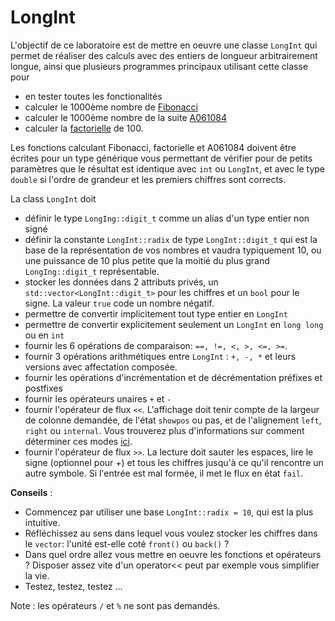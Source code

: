 # LongInt

L'objectif de ce laboratoire est de mettre en oeuvre une classe `LongInt`
qui permet de réaliser des calculs avec des entiers de longueur arbitrairement longue,
ainsi que plusieurs programmes principaux utilisant cette classe pour

- en tester toutes les fonctionalités
- calculer le 1000ème nombre de [Fibonacci](https://fr.wikipedia.org/wiki/Suite_de_Fibonacci)
- calculer le 1000ème nombre de la suite [A061084](https://oeis.org/A061084)
- calculer la [factorielle](https://fr.wikipedia.org/wiki/Factorielle) de 100.

Les fonctions calculant Fibonacci, factorielle et A061084 doivent être écrites
pour un type générique vous permettant de vérifier pour de
petits paramètres que le résultat est identique avec `int` ou `LongInt`, et
avec le type `double` si l'ordre de grandeur et les premiers chiffres sont
corrects.

La class `LongInt` doit
- définir le type `LongIng::digit_t` comme un alias d'un type entier non signé
- définir la constante `LongInt::radix` de type `LongInt::digit_t` qui est la base de la représentation de vos nombres et vaudra typiquement 10, ou une puissance de 10 plus petite que la moitié du plus grand `LongIng::digit_t` représentable.
- stocker les données dans 2 attributs privés, un `std::vector<LongInt::digit_t>` pour les chiffres et un `bool` pour le signe. La valeur `true` code un nombre négatif.
- permettre de convertir implicitement tout type entier en `LongInt`
- permettre de convertir explicitement seulement un `LongInt` en `long long` ou en `int`
- fournir les 6 opérations de comparaison: `==, !=, <, >, <=, >=`.
- fournir 3 opérations arithmétiques entre `LongInt` : `+, -, *` et leurs versions avec affectation composée.
- fournir les opérations d'incrémentation et de décrémentation préfixes et postfixes
- fournir les opérateurs unaires `+` et `-`
- fournir l'opérateur de flux `<<`. L'affichage doit tenir compte de la largeur de colonne demandée, de l'état `showpos` ou pas, et de l'alignement `left`, `right` ou `internal`. Vous trouverez plus d'informations sur comment déterminer ces modes [ici](https://chat.openai.com/share/d453744b-e084-4465-be96-746c84fca752).
- fournir l'opérateur de flux `>>`. La lecture doit sauter les espaces, lire le signe (optionnel pour +) et tous les chiffres jusqu'à ce qu'il rencontre un autre symbole. Si l'entrée est mal formée, il met le flux en état `fail`.

**Conseils** :

- Commencez par utiliser une base `LongInt::radix = 10`, qui est la plus intuitive.
- Réfléchissez au sens dans lequel vous voulez stocker les chiffres dans le `vector`: l'unité est-elle coté `front()` ou `back()` ?
- Dans quel ordre allez vous mettre en oeuvre les fonctions et opérateurs ? Disposer assez vite d'un operator<< peut par exemple vous simplifier la vie.
- Testez, testez, testez ...

Note : les opérateurs `/` et `%` ne sont pas demandés. 